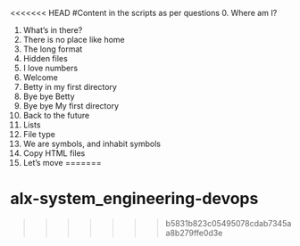 <<<<<<< HEAD
#Content in the scripts as per questions 
0. Where am I?
1. What’s in there?
2. There is no place like home
3. The long format
4. Hidden files
5. I love numbers
6. Welcome
7. Betty in my first directory
8. Bye bye Betty
9. Bye bye My first directory
10. Back to the future
11. Lists
12. File type
13. We are symbols, and inhabit symbols
14. Copy HTML files
15. Let’s move
=======
# alx-system_engineering-devops
>>>>>>> b5831b823c05495078cdab7345aa8b279ffe0d3e

